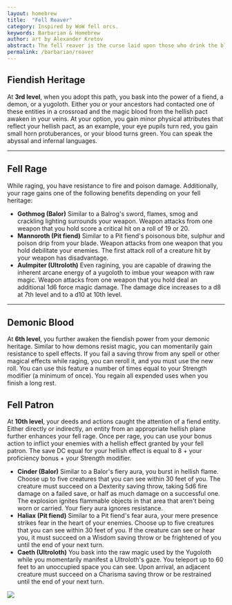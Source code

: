 ```yaml
---
layout: homebrew
title:  "Fell Reaver"
category: Inspired by WoW fell orcs.
keywords: Barbarian & Homebrew
author: art by Alexander Kretov
abstract: The fell reaver is the curse laid upon those who drink the blood of a fiend. The demonic essence corrupts whoever drinks it, granting them unholy strength. The demonic blood runs through many barbaric clans that made pacts with hellish entities in ancient times. Some barbarians have learned to tap the fiendish power to fuel their rage even against fiends themselves.
permalink: /barbarian/reaver
---
```





## Fiendish Heritage


At **3rd level**, when you adopt this path, you bask into the power of a fiend, a demon, or a yugoloth. Either you or your ancestors had contacted one of these entities in a crossroad and the magic blood from the hellish pact awaken in your veins. At your option, you gain minor physical attributes that reflect your hellish pact, as an example, your eye pupils turn red, you gain small horn protuberances, or your blood turns green.  You can speak the abyssal and infernal languages. 

___

## Fell Rage


While raging, you have resistance to fire and poison damage. Additionally, your rage gains one of the following benefits depending on your fell heritage:



* **Gothmog (Balor)** Similar to a Balrog's sword, flames, smog and crackling lighting surrounds your weapon. Weapon attacks from one weapon that you hold score a critical hit on a roll of 19 or 20. 
* **Mannoroth (Pit fiend)**  Similar to a Pit fiend's poisonous bite, sulphur and poison drip from your blade. Weapon attacks from one weapon that you hold debilitate your enemies. The first attack roll of a creature hit by your weapon has disadvantage. 
* **Aulmpiter (Ultroloth)** Even ragining, you are capable of drawing the inherent arcane energy of a yugoloth to imbue your weapon with raw magic. Weapon attacks from one weapon that you hold deal an additional 1d6 force magic damage. The damage dice increases to a d8 at 7th level and to a d10 at 10th level.

___

## Demonic Blood

At **6th level**, you further awaken the fiendish power from your demonic heritage. Similar to how demons resist magic, you can momentarily gain resistance to spell effects. If you fail a saving throw from any spell or other magical effects while raging, you can reroll it, and you must use the new roll. You can use this feature a number of times equal to your Strength modifier (a minimum of once). You regain all expended uses when you finish a long rest.



## Fell Patron

At **10th level**, your deeds and actions caught the attention of a fiend entity. Either directly or indirectly, an entity from an appropriate hellish plane further enhances your fell rage. Once per rage, you can use your bonus action to inflict your enemies with a hellish effect granted by your fell patron. The save DC equal for your hellish effect is equal to 8 + your proficiency bonus + your Strength modifier.



* **Cinder (Balor)** Similar to a Balor's fiery aura, you burst in hellish flame. Choose up to five creatures that you can see within 30 feet of you. The creature must succeed on a Dexterity saving throw, taking 5d6 fire damage on a failed save, or half as much damage on a successful one. The explosion ignites flammable objects in that area that aren't being worn or carried. Your fiery aura ignores resistance. 
* **Haliax (Pit fiend)**  Similar to a Pit fiend's fear aura, your mere presence strikes fear in the heart of your enemies. Choose up to five creatures that you can see within 30 feet of you. If the creature can see or hear you, it must succeed on a Wisdom saving throw or be frightened of you until the end of your next turn.
* **Caeth (Ultroloth)** You bask into the raw magic used by the Yugoloth while you momentarily manifest a Ultroloth's gaze. You teleport up to 60 feet to an unoccupied space you can see. Upon arrival, an adjacent creature must succeed on a Charisma saving throw or be restrained until the end of your next turn.


<img src='https://i.pinimg.com/564x/2e/6a/15/2e6a15fc3c835f5c1260e28cdf449de3.jpg'
  style='style=overflow: hidden; mix-blend-mode:multiply'/>  
    

  